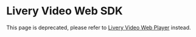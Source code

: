 # Livery Video Web SDK

This page is deprecated, please refer to [Livery Video Web Player](web-player.md) instead.
